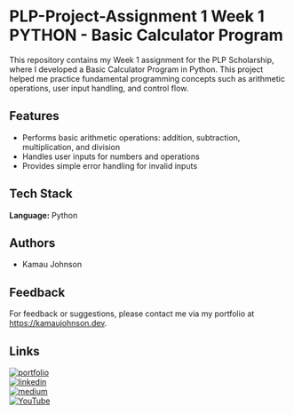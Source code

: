 # PLP-Project-Assignment 1 Week 1 PYTHON - Basic Calculator Program

This repository contains my Week 1 assignment for the PLP Scholarship, where I developed a Basic Calculator Program in Python. This project helped me practice fundamental programming concepts such as arithmetic operations, user input handling, and control flow.

## Features

- Performs basic arithmetic operations: addition, subtraction, multiplication, and division  
- Handles user inputs for numbers and operations  
- Provides simple error handling for invalid inputs  

## Tech Stack

**Language:** Python  

## Authors

- Kamau Johnson  

## Feedback

For feedback or suggestions, please contact me via my portfolio at https://kamaujohnson.dev.

## Links  
[![portfolio](https://img.shields.io/badge/my_portfolio-000?style=for-the-badge&logo=ko-fi&logoColor=white)](https://kamaujohnson.dev/)  
[![linkedin](https://img.shields.io/badge/linkedin-0A66C2?style=for-the-badge&logo=linkedin&logoColor=white)](https://www.linkedin.com/in/kamau-johnson-4bab25276/)  
[![medium](https://img.shields.io/badge/Medium-000000?style=for-the-badge&logo=medium&logoColor=white)](https://medium.com/@Kamau_Johnson)  
[![YouTube](https://img.shields.io/badge/YouTube-FF0000?style=for-the-badge&logo=youtube&logoColor=white)](https://www.youtube.com/@Kamau_Johnson)
